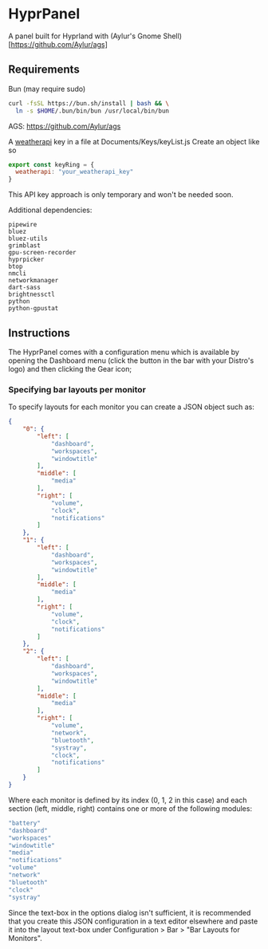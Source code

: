 # HyprPanel
A panel built for Hyprland with (Aylur's Gnome Shell)[https://github.com/Aylur/ags]

## Requirements
Bun (may require sudo)

```sh
curl -fsSL https://bun.sh/install | bash && \
  ln -s $HOME/.bun/bin/bun /usr/local/bin/bun
```
AGS: https://github.com/Aylur/ags

A [weatherapi](https://www.weatherapi.com/) key in a file at Documents/Keys/keyList.js
Create an object like so 
```js
export const keyRing = {
  weatherapi: "your_weatherapi_key"
}
```
This API key approach is only temporary and won't be needed soon. 

Additional dependencies:
```
pipewire
bluez
bluez-utils
grimblast
gpu-screen-recorder
hyprpicker
btop
nmcli
networkmanager
dart-sass
brightnessctl
python
python-gpustat

```

## Instructions

The HyprPanel comes with a configuration menu which is available by opening the Dashboard menu (click the button in the bar with your Distro's logo) and then clicking the Gear icon;

### Specifying bar layouts per monitor

To specify layouts for each monitor you can create a JSON object such as:
```JSON
{
    "0": {
        "left": [
            "dashboard",
            "workspaces",
            "windowtitle"
        ],
        "middle": [
            "media"
        ],
        "right": [
            "volume",
            "clock",
            "notifications"
        ]
    },
    "1": {
        "left": [
            "dashboard",
            "workspaces",
            "windowtitle"
        ],
        "middle": [
            "media"
        ],
        "right": [
            "volume",
            "clock",
            "notifications"
        ]
    },
    "2": {
        "left": [
            "dashboard",
            "workspaces",
            "windowtitle"
        ],
        "middle": [
            "media"
        ],
        "right": [
            "volume",
            "network",
            "bluetooth",
            "systray",
            "clock",
            "notifications"
        ]
    }
}
```

Where each monitor is defined by its index (0, 1, 2 in this case) and each section (left, middle, right) contains one or more of the following modules:
```js
"battery"
"dashboard"
"workspaces"
"windowtitle"
"media"
"notifications"
"volume"
"network"
"bluetooth"
"clock"
"systray"
```
Since the text-box in the options dialog isn't sufficient, it is recommended that you create this JSON configuration in a text editor elsewhere and paste it into the layout text-box under Configuration > Bar > "Bar Layouts for Monitors".
